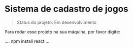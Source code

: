 <h1>Sistema de cadastro de jogos</h1>

> Status do projeto: Em desenvolvimento

Para rodar esse projeto na sua máquina, por favor digite:

....
npm install react
...
